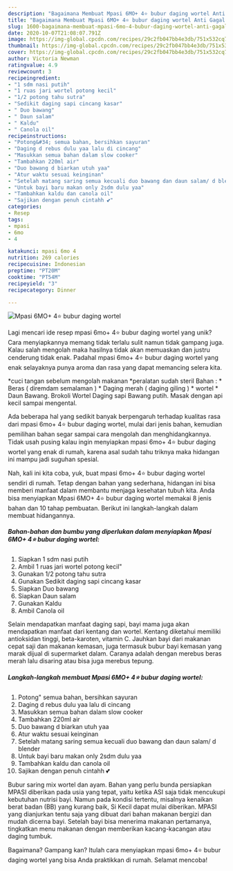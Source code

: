 ```yaml
---
description: "Bagaimana Membuat Mpasi 6MO+ 4⭐ bubur daging wortel Anti Gagal"
title: "Bagaimana Membuat Mpasi 6MO+ 4⭐ bubur daging wortel Anti Gagal"
slug: 1600-bagaimana-membuat-mpasi-6mo-4-bubur-daging-wortel-anti-gagal
date: 2020-10-07T21:08:07.791Z
image: https://img-global.cpcdn.com/recipes/29c2fb047bb4e3db/751x532cq70/mpasi-6mo-4⭐-bubur-daging-wortel-foto-resep-utama.jpg
thumbnail: https://img-global.cpcdn.com/recipes/29c2fb047bb4e3db/751x532cq70/mpasi-6mo-4⭐-bubur-daging-wortel-foto-resep-utama.jpg
cover: https://img-global.cpcdn.com/recipes/29c2fb047bb4e3db/751x532cq70/mpasi-6mo-4⭐-bubur-daging-wortel-foto-resep-utama.jpg
author: Victoria Newman
ratingvalue: 4.9
reviewcount: 3
recipeingredient:
- "1 sdm nasi putih"
- "1 ruas jari wortel potong kecil"
- "1/2 potong tahu sutra"
- "Sedikit daging sapi cincang kasar"
- " Duo bawang"
- " Daun salam"
- " Kaldu"
- " Canola oil"
recipeinstructions:
- "Potong&#34; semua bahan, bersihkan sayuran"
- "Daging d rebus dulu yaa lalu di cincang"
- "Masukkan semua bahan dalam slow cooker"
- "Tambahkan 220ml air"
- "Duo bawang d biarkan utuh yaa"
- "Atur waktu sesuai keinginan"
- "Setelah matang saring semua kecuali duo bawang dan daun salam/ d blender"
- "Untuk bayi baru makan only 2sdm dulu yaa"
- "Tambahkan kaldu dan canola oil"
- "Sajikan dengan penuh cintahh 💕"
categories:
- Resep
tags:
- mpasi
- 6mo
- 4

katakunci: mpasi 6mo 4 
nutrition: 269 calories
recipecuisine: Indonesian
preptime: "PT20M"
cooktime: "PT54M"
recipeyield: "3"
recipecategory: Dinner

---
```



![Mpasi 6MO+ 4⭐ bubur daging wortel](https://img-global.cpcdn.com/recipes/29c2fb047bb4e3db/751x532cq70/mpasi-6mo-4⭐-bubur-daging-wortel-foto-resep-utama.jpg)

Lagi mencari ide resep mpasi 6mo+ 4⭐ bubur daging wortel yang unik? Cara menyiapkannya memang tidak terlalu sulit namun tidak gampang juga. Kalau salah mengolah maka hasilnya tidak akan memuaskan dan justru cenderung tidak enak. Padahal mpasi 6mo+ 4⭐ bubur daging wortel yang enak selayaknya punya aroma dan rasa yang dapat memancing selera kita.

*cuci tangan sebelum mengolah makanan *peralatan sudah steril Bahan : * Beras ( diremdam semalaman ) * Daging merah ( daging giling ) * wortel * Daun Bawang. Brokoli Wortel Daging sapi Bawang putih. Masak dengan api kecil sampai mengental.

Ada beberapa hal yang sedikit banyak berpengaruh terhadap kualitas rasa dari mpasi 6mo+ 4⭐ bubur daging wortel, mulai dari jenis bahan, kemudian pemilihan bahan segar sampai cara mengolah dan menghidangkannya. Tidak usah pusing kalau ingin menyiapkan mpasi 6mo+ 4⭐ bubur daging wortel yang enak di rumah, karena asal sudah tahu triknya maka hidangan ini mampu jadi suguhan spesial.


Nah, kali ini kita coba, yuk, buat mpasi 6mo+ 4⭐ bubur daging wortel sendiri di rumah. Tetap dengan bahan yang sederhana, hidangan ini bisa memberi manfaat dalam membantu menjaga kesehatan tubuh kita. Anda bisa menyiapkan Mpasi 6MO+ 4⭐ bubur daging wortel memakai 8 jenis bahan dan 10 tahap pembuatan. Berikut ini langkah-langkah dalam membuat hidangannya.

<!--inarticleads1-->

##### Bahan-bahan dan bumbu yang diperlukan dalam menyiapkan Mpasi 6MO+ 4⭐ bubur daging wortel:

1. Siapkan 1 sdm nasi putih
1. Ambil 1 ruas jari wortel potong kecil&#34;
1. Gunakan 1/2 potong tahu sutra
1. Gunakan Sedikit daging sapi cincang kasar
1. Siapkan  Duo bawang
1. Siapkan  Daun salam
1. Gunakan  Kaldu
1. Ambil  Canola oil


Selain mendapatkan manfaat daging sapi, bayi mama juga akan mendapatkan manfaat dari kentang dan wortel. Kentang diketahui memiliki antioksidan tinggi, beta-karoten, vitamin C. Jauhkan bayi dari makanan cepat saji dan makanan kemasan, juga termasuk bubur bayi kemasan yang marak dijual di supermarket dalam. Caranya adalah dengan merebus beras merah lalu disaring atau bisa juga merebus tepung. 

<!--inarticleads2-->

##### Langkah-langkah membuat Mpasi 6MO+ 4⭐ bubur daging wortel:

1. Potong&#34; semua bahan, bersihkan sayuran
1. Daging d rebus dulu yaa lalu di cincang
1. Masukkan semua bahan dalam slow cooker
1. Tambahkan 220ml air
1. Duo bawang d biarkan utuh yaa
1. Atur waktu sesuai keinginan
1. Setelah matang saring semua kecuali duo bawang dan daun salam/ d blender
1. Untuk bayi baru makan only 2sdm dulu yaa
1. Tambahkan kaldu dan canola oil
1. Sajikan dengan penuh cintahh 💕


Bubur saring mix wortel dan ayam. Bahan yang perlu bunda persiapkan MPASI diberikan pada usia yang tepat, yaitu ketika ASI saja tidak mencukupi kebutuhan nutrisi bayi. Namun pada kondisi tertentu, misalnya kenaikan berat badan (BB) yang kurang baik, Si Kecil dapat mulai diberikan. MPASI yang dianjurkan tentu saja yang dibuat dari bahan makanan bergizi dan mudah dicerna bayi. Setelah bayi bisa menerima makanan pertamanya, tingkatkan menu makanan dengan memberikan kacang-kacangan atau daging tumbuk. 

Bagaimana? Gampang kan? Itulah cara menyiapkan mpasi 6mo+ 4⭐ bubur daging wortel yang bisa Anda praktikkan di rumah. Selamat mencoba!
